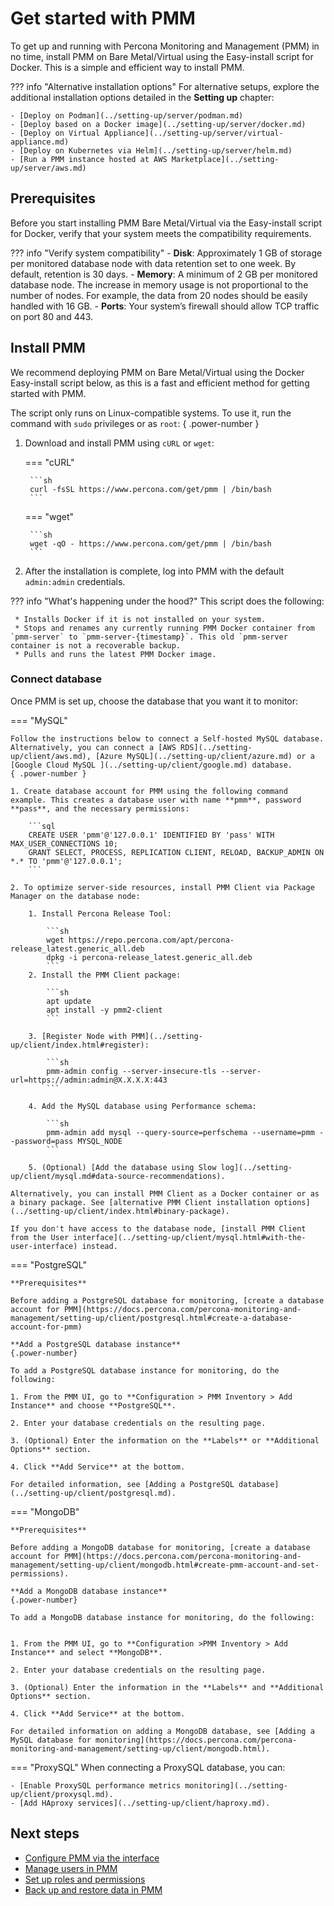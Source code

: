 # Get started with PMM

To get up and running with Percona Monitoring and Management (PMM) in no time, install PMM on Bare Metal/Virtual using the Easy-install script for Docker. This is a simple and efficient way to install PMM.

??? info "Alternative installation options"
     For alternative setups, explore the additional installation options detailed in the **Setting up** chapter:

    - [Deploy on Podman](../setting-up/server/podman.md)
    - [Deploy based on a Docker image](../setting-up/server/docker.md)
    - [Deploy on Virtual Appliance](../setting-up/server/virtual-appliance.md)
    - [Deploy on Kubernetes via Helm](../setting-up/server/helm.md)
    - [Run a PMM instance hosted at AWS Marketplace](../setting-up/server/aws.md)

## Prerequisites

Before you start installing PMM Bare Metal/Virtual via the Easy-install script for Docker, verify that your system meets the compatibility requirements.

??? info "Verify system compatibility"
    - **Disk**: Approximately 1 GB of storage per monitored database node with data retention set to one week. By default, retention is 30 days.
    - **Memory**: A minimum of 2 GB per monitored database node. The increase in memory usage is not proportional to the number of nodes. For example, the data from 20 nodes should be easily handled with 16 GB.
    - **Ports**: Your system’s firewall should allow TCP traffic on port 80 and 443.

## Install PMM

We recommend deploying PMM on Bare Metal/Virtual using the Docker Easy-install script below, as this is a fast and efficient method for getting started with PMM.

The script only runs on Linux-compatible systems. To use it, run the command with `sudo` privileges or as `root`:
{ .power-number }

1. Download and install PMM using `cURL` or `wget`:

    === "cURL"

        ```sh
        curl -fsSL https://www.percona.com/get/pmm | /bin/bash
        ```

    === "wget"

        ```sh
        wget -qO - https://www.percona.com/get/pmm | /bin/bash    
        ```

2. After the installation is complete, log into PMM with the default `admin:admin` credentials.

??? info "What's happening under the hood?"
     This script does the following:

     * Installs Docker if it is not installed on your system.
     * Stops and renames any currently running PMM Docker container from `pmm-server` to `pmm-server-{timestamp}`. This old `pmm-server container is not a recoverable backup.
     * Pulls and runs the latest PMM Docker image.

### Connect database

Once PMM is set up, choose the database that you want it to monitor:

=== "MySQL"

    Follow the instructions below to connect a Self-hosted MySQL database. Alternatively, you can connect a [AWS RDS](../setting-up/client/aws.md), [Azure MySQL](../setting-up/client/azure.md) or a [Google Cloud MySQL ](../setting-up/client/google.md) database.
    { .power-number }

    1. Create database account for PMM using the following command example. This creates a database user with name **pmm**, password **pass**, and the necessary permissions:

        ```sql
        CREATE USER 'pmm'@'127.0.0.1' IDENTIFIED BY 'pass' WITH MAX_USER_CONNECTIONS 10;
        GRANT SELECT, PROCESS, REPLICATION CLIENT, RELOAD, BACKUP_ADMIN ON *.* TO 'pmm'@'127.0.0.1';
        ```

    2. To optimize server-side resources, install PMM Client via Package Manager on the database node:
         
        1. Install Percona Release Tool:

            ```sh
            wget https://repo.percona.com/apt/percona-release_latest.generic_all.deb
            dpkg -i percona-release_latest.generic_all.deb
            ```
        2. Install the PMM Client package:
            
            ```sh
            apt update
            apt install -y pmm2-client
            ```

        3. [Register Node with PMM](../setting-up/client/index.html#register):
                
            ```sh
            pmm-admin config --server-insecure-tls --server-url=https://admin:admin@X.X.X.X:443
            ```

        4. Add the MySQL database using Performance schema:  

            ```sh 
            pmm-admin add mysql --query-source=perfschema --username=pmm --password=pass MYSQL_NODE
            ```

        5. (Optional) [Add the database using Slow log](../setting-up/client/mysql.md#data-source-recommendations).

    Alternatively, you can install PMM Client as a Docker container or as a binary package. See [alternative PMM Client installation options](../setting-up/client/index.html#binary-package).

    If you don't have access to the database node, [install PMM Client from the User interface](../setting-up/client/mysql.html#with-the-user-interface) instead. 

=== "PostgreSQL"

    **Prerequisites**
     
    Before adding a PostgreSQL database for monitoring, [create a database account for PMM](https://docs.percona.com/percona-monitoring-and-management/setting-up/client/postgresql.html#create-a-database-account-for-pmm)
    
    **Add a PostgreSQL database instance**
    {.power-number}

    To add a PostgreSQL database instance for monitoring, do the following:

    1. From the PMM UI, go to **Configuration > PMM Inventory > Add Instance** and choose **PostgreSQL**.

    2. Enter your database credentials on the resulting page.

    3. (Optional) Enter the information on the **Labels** or **Additional Options** section. 

    4. Click **Add Service** at the bottom.

    For detailed information, see [Adding a PostgreSQL database](../setting-up/client/postgresql.md).

=== "MongoDB"

    **Prerequisites**

    Before adding a MongoDB database for monitoring, [create a database account for PMM](https://docs.percona.com/percona-monitoring-and-management/setting-up/client/mongodb.html#create-pmm-account-and-set-permissions).

    **Add a MongoDB database instance**
    {.power-number}

    To add a MongoDB database instance for monitoring, do the following:


    1. From the PMM UI, go to **Configuration >PMM Inventory > Add Instance** and select **MongoDB**.

    2. Enter your database credentials on the resulting page.

    3. (Optional) Enter the information in the **Labels** and **Additional Options** section. 

    4. Click **Add Service** at the bottom.

    For detailed information on adding a MongoDB database, see [Adding a MySQL database for monitoring](https://docs.percona.com/percona-monitoring-and-management/setting-up/client/mongodb.html).

=== "ProxySQL"
    When connecting a ProxySQL database, you can:

    - [Enable ProxySQL performance metrics monitoring](../setting-up/client/proxysql.md).
    - [Add HAproxy services](../setting-up/client/haproxy.md).

## Next steps

- [Configure PMM via the interface](../how-to/configure.md)
- [Manage users in PMM](../how-to/manage-users.md)
- [Set up roles and permissions](../get-started/roles-and-permissions/index.md)
- [Back up and restore data in PMM](../get-started/backup/index.md)